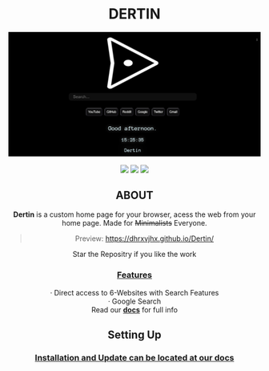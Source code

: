 
<div align="center">
  <h1>DERTIN</h1>
  
<a href="https://dhrxvjhx.github.io/Dertin" target="_blank"> <img src="img/Dertin.png"> </a>

[![](https://img.shields.io/github/license/dhrxvjhx/Dertin?style=for-the-badge)](https://github.com/dhrxvjhx/Dertin/blob/master/LICENSE)
[![](https://img.shields.io/github/v/release/dhrxvjhx/Dertin?style=for-the-badge)](https://github.com/dhrxvjhx/Dertin/releases)
[![](https://img.shields.io/badge/dynamic/json?label=edge%20add-on&style=for-the-badge&prefix=v&query=%24.version&url=https%3A%2F%2Fmicrosoftedge.microsoft.com%2Faddons%2Fgetproductdetailsbycrxid%2Febmeekkcolklpifhadddodpdmdocipof)](https://microsoftedge.microsoft.com/addons/detail/dertin/ebmeekkcolklpifhadddodpdmdocipof)
<!--
[![](https://img.shields.io/badge/dynamic/json?label=edge%20rating&suffix=/5&query=%24.averageRating&url=https%3A%2F%2Fmicrosoftedge.microsoft.com%2Faddons%2Fgetproductdetailsbycrxid%2Febmeekkcolklpifhadddodpdmdocipof&style=for-the-badge)](https://microsoftedge.microsoft.com/addons/detail/dertin/ebmeekkcolklpifhadddodpdmdocipof)-->


## ABOUT
**Dertin** is a custom home page for your browser, acess the web from your home page. Made for ~~Minimalists~~ Everyone.

> Preview: https://dhrxvjhx.github.io/Dertin/

Star the Repositry if you like the work

### [Features ](https://github.com/dhrxvjhx/Dertin/wiki/Features)
· Direct access to 6-Websites with Search Features<br/>
· Google Search<br/>
Read our [**docs**](https://github.com/dhrxvjhx/Dertin/wiki/Features) for full info

## Setting Up
### [Installation and Update can be located at our docs](https://github.com/dhrxvjhx/Dertin/wiki/Installation&Update)
</div>
